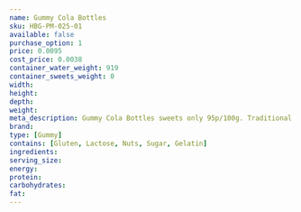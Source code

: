 ```yaml
---
name: Gummy Cola Bottles
sku: HBG-PM-025-01
available: false
purchase_option: 1
price: 0.0095
cost_price: 0.0038
container_water_weight: 919
container_sweets_weight: 0
width: 
height: 
depth: 
weight: 
meta_description: Gummy Cola Bottles sweets only 95p/100g. Traditional sweets and more at Humbugs Confectionery Store. Specialists in satisfying your sweet tooth!
brand: 
type: [Gummy]
contains: [Gluten, Lactose, Nuts, Sugar, Gelatin]
ingredients: 
serving_size: 
energy: 
protein: 
carbohydrates: 
fat: 
---
```

